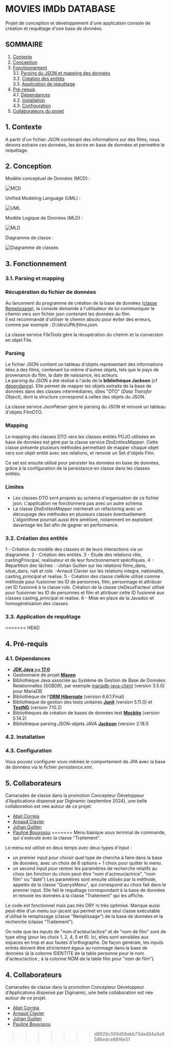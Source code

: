 # MOVIES IMDb DATABASE
Projet de conception et développement d'une application console de création et requêtage d'une base de données.

## SOMMAIRE
1. [Contexte](#1-Contexte)
2. [Conception](#2-Conception)
3. [Fonctionnement](#3-Fonctionnement)\
    3.1. [Parsing du JSON et mapping des données](#31-Parsing-et-mapping)\
    3.2. [Création des entités](#32-Création-des-entités)\
    3.3. [Application de requêtage](#33-Application-de-requêtage)
4. [Pré-requis](#4-Pré-requis)\
    4.1. [Dépendances](#41-Dépendances)\
    4.2. [Installation](#42-Installation)\
    4.3. [Configuration](#43-Configuration)
5. [Collaborateurs du projet](#5-Collaborateurs)


## 1. Contexte
A partir d'un fichier JSON contenant des informations sur des films, nous devons extraire ces données, les écrire en base de données et permettre le requêtage.

## 2. Conception

Modèle conceptuel de Données (MCD) :

![MCD](Conception/MCD_database.jpg)

Unified Modeling Language (UML) :

![UML](Conception/UML_database.jpg)

Modèle Logique de Données (MLD) :

![MLD](Conception/MLD_database.jpg)

Diagramme de classe :

![Diagramme de classes](conception/diagramme_classe.png)

## 3. Fonctionnement
### 3.1. Parsing et mapping
### Récupération du fichier de données
Au lancement du programme de création de la base de données ([classe Remplissage](src/main/java/fr/digi/cda2024/ihm/Remplissage.java)), la console demande à l'utilisateur de lui communiquer le chemin vers son fichier json contenant les données du film.\
Il est recommandé d'utiliser le chemin absolu pour éviter des erreurs, comme par exemple : *D:/dev/JPA/films.json*.

La classe service *FileTools* gère la récupération du chemin et la conversion en objet File.

### Parsing
Le fichier JSON contient un tableau d'objets représentant des informations liées à des films, contenant lui-même d'autres objets, tels que le pays de provenance du film, la date de naissance, les acteurs.\
Le parsing du JSON a été réalisé à l'aide de la **bibliothèque Jackson** (cf [dépendance](#41-Dépendances)). Elle permet de mapper les objets extraits de la base de données dans des classes intermédiaires, dites "DTO" (*Data Transfer Object*), dont la structure correspond à celles des objets du JSON.

La classe service *JsonParser* gère le parsing du JSON et renvoie un tableau d'objets FilmDTO.

### Mapping
Le mapping des classes DTO vers les classes entités POJO utilisées en base de données est géré par la classe service *DtoEntitesMapper*. Cette classe présente plusieurs méthodes permettant de mapper chaque objet vers son objet entité avec ses relations, et renvoie un Set d'objets Film.

Ce set est ensuite utilisé pour persister les données en base de données, grâce à la configuration de la persistance en classe dans les classes entités.

### Limites
- Les classes DTO sont propres au schéma d'organisation de ce fichier json. L'application ne fonctionnera pas avec un autre schéma.
- La classe *DtoEntitesMapper* mériterait un refactoring avec un découpage des méthodes en plusieurs classes éventuellement. L'algorithme pourrait aussi être amélioré, notamment en exploitant davantage les Set afin de gagner en performance.

### 3.2. Création des entités

1 - Création du modéle des classes et de leurs interactions via un diagramme.
2 - Création des entités.
3 - Etude des relations rôle, castingPrincipal, realisateur et de leur fonctionnement spécifiques.
4 - Répartition des tâches :
-Johan Guillen sur les relations filme_dans, situe_dans, nait et role.
-Arnaud Clavier sur les relations integre, nationalite, casting_principal et realise.
5 - Création des classe cleRole utilisé comme méthode pour fusionner les ID de personnes, film, personnage et attribuer cet ID fusionné à la classe role.
Création de la classe cleDeuxFacteur utilisé pour fusionner les ID de personnes et film et attribuer cette ID fusionné aux classes casting_principal et realise.
6 - Mise en place de la Javadoc et homogénéisation des classes.


### 3.3. Application de requêtage

<<<<<<< HEAD
## 4. Pré-requis
### 4.1. Dépendances
- **[JDK Java >= 17.0](https://www.oracle.com/java/technologies/downloads/)**
- Gestionnaire de projet **[Maven](https://maven.apache.org/)**
- Bibliothèque Java associée au Système de Gestion de Base de Données Relationnelles (SGBDR), par exemple [mariadb-java-client](https://mvnrepository.com/artifact/org.mariadb.jdbc/mariadb-java-client) (version 3.5.0) pour MariaDB
- Bibliothèque de l'**[ORM Hibernate](https://mvnrepository.com/artifact/org.hibernate.orm/hibernate-core)** (version 6.6.1.Final)
- Bibliothèque de gestion des tests unitaires **[Junit](https://mvnrepository.com/artifact/org.junit.jupiter/junit-jupiter-api)** (version 5.11.0) et **[TestNG](https://mvnrepository.com/artifact/org.testng/testng)** (version 7.10.2)
- Bibliothèques de création de bases de données test **[Mockito](https://mvnrepository.com/artifact/org.mockito/mockito-core)** (version 5.14.2)
- Bibliothèque parsing JSON-objets JAVA **[Jackson](https://mvnrepository.com/artifact/com.fasterxml.jackson.core/jackson-databind)** (version 2.18.1)

### 4.2. Installation


### 4.3. Configuration
Vous pouvez configurer vous-mêmes le comportement de JPA avec la base de données via le fichier *persistence.xml*.

## 5. Collaborateurs
Camarades de classe dans la promotion Concepteur Développeur d'Applications dispensé par Diginamic (septembre 2024), une belle collaboration est née autour de ce projet.

- [Abel Correia](https://github.com/Erico-Labare)
- [Arnaud Clavier](https://github.com/Arnaud-C18)
- [Johan Guillen](https://github.com/sioupe)
- [Pauline Bouyssou](https://github.com/popobg)
=======
Menu basique sous terminal de commande, qui s'exécute avec la classe "Traitement".

Le menu est utilisé en deux temps avec deux types d'input :
- un premier input pour choisir quel type de cherche à faire dans la base de données, avec un choix de 6 options + 1 choix pour quitter le menu.
- un second input pour rentrer les paramètres de recherche relatifs au choix (en fonction du choix peut-être "nom d'actreur/actrice", "nom film" ou "date")
Les paramètres sont ensuite utilisés par la méthode, appelés de la classe "QuerysMenu", qui correspond au choix fait dans le premier input. Elle fait le requêtage correspondant à la base de données et renvoie les données à la classe "Traitement" qui les affiche.

Le code est fonctionnel mais pas très DRY ni très optimisé.
Manque aussi peut-être d'un menu sur-jacent qui permet en une seul classe exécutable d'utilisé le remplissage (classe "Remplissage") de la base de données et la recherche (classe "Traitement").

On note que les inputs de "nom d'acteur/actice" et de "nom de film" sont de type sting (pour les choix 1, 2, 4, 5 et 6). Ici, elles sont sensibles aux espaces en trop et aux fautes d'orthographe. De façon générale, les inputs entrés doivent être strictement égaux au nommage dans la base de données (à la colonne IDENTITE de la table personne pour le nom d'acteur/actice ; à la colonne NOM de la table film pour "nom de film").


## 4. Collaborateurs
Camarades de classe dans la promotion Concepteur Développeur d'Applications dispensé par Diginamic, une belle collaboration est née autour de ce projet.

- [Abel Correia](#https://github.com/Erico-Labare)
- [Arnaud Clavier](#https://github.com/Arnaud-C18)
- [Johan Guillen](#https://github.com/sioupe)
- [Pauline Bouyssou](#https://github.com/popobg)
>>>>>>> d8926c509d58abb73da484a8a9586edce88f6e51

